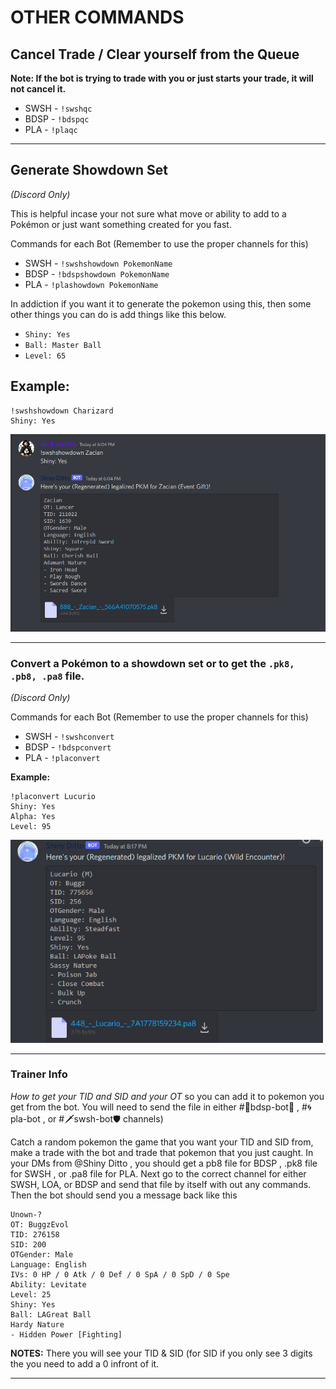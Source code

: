 # OTHER COMMANDS

## Cancel Trade / Clear yourself from the Queue

**Note: If the bot is trying to trade with you or just starts your trade, it will not cancel it.**

- SWSH - `!swshqc`
- BDSP - `!bdspqc`
- PLA - `!plaqc`

<hr>

## Generate Showdown Set

*(Discord Only)*

This is helpful incase your not sure what move or ability to add to a Pokémon or just want something created for you fast.

Commands for each Bot (Remember to use the proper channels for this)
- SWSH - `!swshshowdown PokemonName`
- BDSP - `!bdspshowdown PokemonName`
- PLA - `!plashowdown PokemonName`

In addiction if you want it to generate the pokemon using this, then some other things you can do is add things like this below.

- `Shiny: Yes`
- `Ball: Master Ball`
- `Level: 65`

**Example:**
--------------------------
```
!swshshowdown Charizard
Shiny: Yes
```
<img src="images/showdownset.png" width="520">

<hr>

### Convert a Pokémon to a showdown set or to get the `.pk8, .pb8, .pa8` file.

*(Discord Only)*

Commands for each Bot (Remember to use the proper channels for this)
- SWSH - `!swshconvert`
- BDSP - `!bdspconvert`
- PLA - `!placonvert`

**Example:**
```
!placonvert Lucurio 
Shiny: Yes 
Alpha: Yes
Level: 95
```

<img src="images/convert.png" width="500">

<hr>

### Trainer Info 

*How to get your TID and SID and your OT*
so you can add it to pokemon you get from the bot.  You will need to send the file in either #💎bdsp-bot🔮 , #🌀pla-bot , or  #🗡swsh-bot🛡 channels)

Catch a random pokemon the game that you want your TID and SID from, make a trade with the bot and trade that pokemon that you just caught. In your DMs from @Shiny Ditto , you should get a  pb8 file  for BDSP , .pk8 file for SWSH , or .pa8 file for PLA. Next go to the correct channel for either SWSH, LOA, or BDSP and send that file by itself with out any commands. Then the bot should send you a message back like this 

```
Unown-?
OT: BuggzEvol
TID: 276158
SID: 200
OTGender: Male
Language: English
IVs: 0 HP / 0 Atk / 0 Def / 0 SpA / 0 SpD / 0 Spe
Ability: Levitate
Level: 25
Shiny: Yes
Ball: LAGreat Ball
Hardy Nature
- Hidden Power [Fighting]
```

**NOTES:**
There you will see your TID & SID (for SID if you only see 3 digits the  you need to add a 0 infront of it.


<hr>
